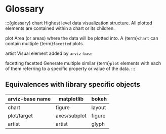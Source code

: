 # Glossary


:::{glossary}
chart
  Highest level data visualization structure. All plotted elements
  are contained within a chart or its children.

plot
  Area (or areas) where the data will be plotted into. A {term}`chart`
  can contain multiple {term}`facetted` plots.

artist
  Visual element added by `arviz-base`

facetting
facetted
  Generate multiple similar {term}`plot` elements with each of them
  referring to a specific property or value of the data.
:::

## Equivalences with library specific objects

| arviz-base name | matplotlib   | bokeh   |
|-----------------|--------------|---------|
| chart           | figure       | layout  |
| plot/target     | axes/subplot | figure  |
| artist          | artist       | glyph   |
